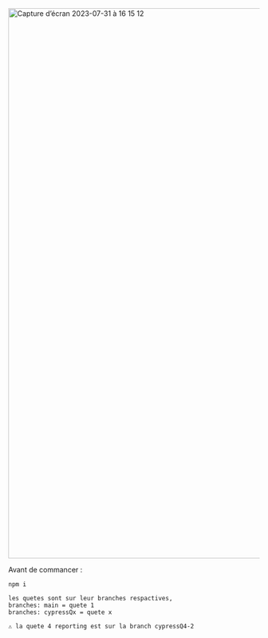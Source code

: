 <img width="1101" alt="Capture d’écran 2023-07-31 à 16 15 12" src="https://github.com/nathanjouannon/testCypress/assets/82818708/d2fc3ddd-48ba-4d53-834a-475ad98b8e37">

Avant de commancer : 
```
npm i
```

```
les quetes sont sur leur branches respactives,
branches: main = quete 1
branches: cypressQx = quete x

⚠️ la quete 4 reporting est sur la branch cypressQ4-2
```
